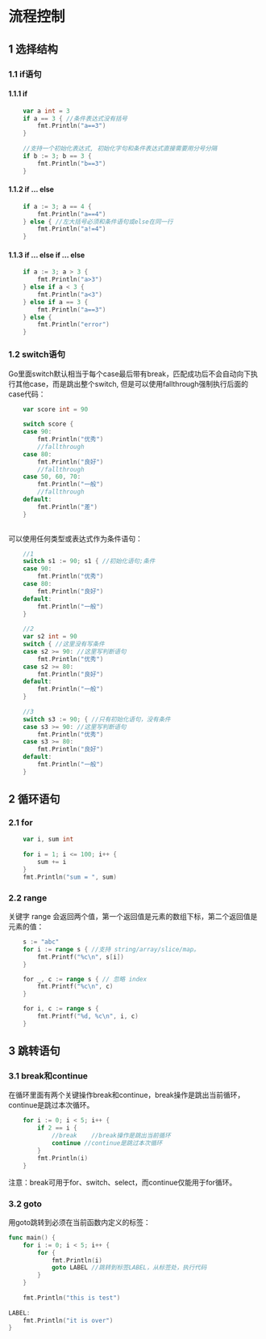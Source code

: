 # 流程控制

## 1 选择结构

### 1.1 if语句

#### 1.1.1 if

```go
    var a int = 3
    if a == 3 { //条件表达式没有括号
        fmt.Println("a==3")
    }
 
    //支持一个初始化表达式, 初始化字句和条件表达式直接需要用分号分隔
    if b := 3; b == 3 {
        fmt.Println("b==3")
    }
```

#### 1.1.2 if ... else

```go
    if a := 3; a == 4 {
        fmt.Println("a==4")
    } else { //左大括号必须和条件语句或else在同一行
        fmt.Println("a!=4")
    }
```

#### 1.1.3 if ... else if ... else

```go
    if a := 3; a > 3 {
        fmt.Println("a>3")
    } else if a < 3 {
        fmt.Println("a<3")
    } else if a == 3 {
        fmt.Println("a==3")
    } else {
        fmt.Println("error")
    }
```

### 1.2 switch语句

Go里面switch默认相当于每个case最后带有break，匹配成功后不会自动向下执行其他case，而是跳出整个switch, 但是可以使用fallthrough强制执行后面的case代码：

```go
    var score int = 90
 
    switch score {
    case 90:
        fmt.Println("优秀")
        //fallthrough
    case 80:
        fmt.Println("良好")
        //fallthrough
    case 50, 60, 70:
        fmt.Println("一般")
        //fallthrough
    default:
        fmt.Println("差")
    }
 
```

可以使用任何类型或表达式作为条件语句：

```go
    //1
    switch s1 := 90; s1 { //初始化语句;条件
    case 90:
        fmt.Println("优秀")
    case 80:
        fmt.Println("良好")
    default:
        fmt.Println("一般")
    }
 
    //2
    var s2 int = 90
    switch { //这里没有写条件
    case s2 >= 90: //这里写判断语句
        fmt.Println("优秀")
    case s2 >= 80:
        fmt.Println("良好")
    default:
        fmt.Println("一般")
    }
 
    //3
    switch s3 := 90; { //只有初始化语句，没有条件
    case s3 >= 90: //这里写判断语句
        fmt.Println("优秀")
    case s3 >= 80:
        fmt.Println("良好")
    default:
        fmt.Println("一般")
    }
```

## 2 循环语句

### 2.1 for

```go
    var i, sum int
 
    for i = 1; i <= 100; i++ {
        sum += i
    }
    fmt.Println("sum = ", sum)
```

### 2.2 range

关键字 range 会返回两个值，第一个返回值是元素的数组下标，第二个返回值是元素的值：

```go
    s := "abc"
    for i := range s { //支持 string/array/slice/map。
        fmt.Printf("%c\n", s[i])
    }

    for _, c := range s { // 忽略 index
        fmt.Printf("%c\n", c)
    }

    for i, c := range s {
        fmt.Printf("%d, %c\n", i, c)
    }

```

## 3 跳转语句

### 3.1 break和continue

在循环里面有两个关键操作break和continue，break操作是跳出当前循环，continue是跳过本次循环。

```go
    for i := 0; i < 5; i++ {
        if 2 == i {
            //break    //break操作是跳出当前循环
            continue //continue是跳过本次循环
        }
        fmt.Println(i)
    }
```

 

注意：break可⽤于for、switch、select，⽽continue仅能⽤于for循环。

### 3.2 goto

用goto跳转到必须在当前函数内定义的标签：

```go
func main() {
    for i := 0; i < 5; i++ {
        for {
            fmt.Println(i)
            goto LABEL //跳转到标签LABEL，从标签处，执行代码
        }
    }
 
    fmt.Println("this is test")
 
LABEL:
    fmt.Println("it is over")
}
```

